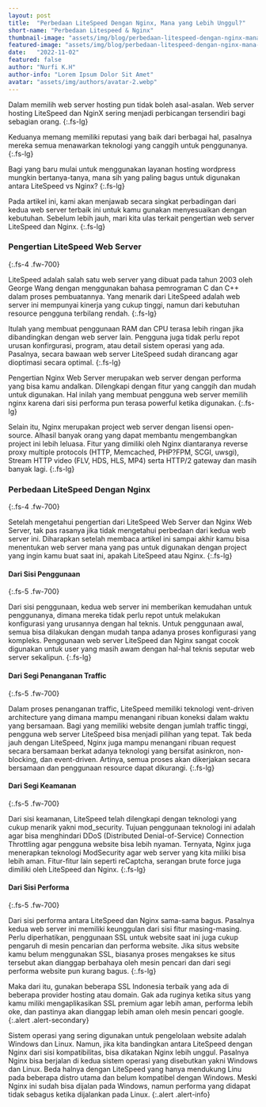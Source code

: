 ```yaml
---
layout: post
title:  "Perbedaan LiteSpeed Dengan Nginx, Mana yang Lebih Unggul?"
short-name: "Perbedaan Litespeed & Nginx"
thumbnail-image: "assets/img/blog/perbedaan-litespeed-dengan-nginx-mana-yang-lebih-unggul-thumbnail.webp"
featured-image: "assets/img/blog/perbedaan-litespeed-dengan-nginx-mana-yang-lebih-unggul.webp"
date:   "2022-11-02"
featured: false
author: "Nurfi K.H"
author-info: "Lorem Ipsum Dolor Sit Amet"
avatar: "assets/img/authors/avatar-2.webp"
---
```


Dalam memilih web server hosting pun tidak boleh asal-asalan. Web server hosting LiteSpeed dan NginX sering menjadi perbicangan tersendiri bagi sebagian orang.
{:.fs-lg}

Keduanya memang memiliki reputasi yang baik dari berbagai hal, pasalnya mereka semua menawarkan teknologi yang canggih untuk penggunanya.
{:.fs-lg}

Bagi yang baru mulai untuk menggunakan layanan hosting wordpress mungkin bertanya-tanya, mana sih yang paling bagus untuk digunakan antara LiteSpeed vs Nginx?
{:.fs-lg}

Pada artikel ini, kami akan menjawab secara singkat perbadingan dari kedua web server terbaik ini untuk kamu gunakan menyesuaikan dengan kebutuhan. Sebelum lebih jauh, mari kita ulas terkait pengertian web server LiteSpeed dan Nginx.
{:.fs-lg}

### Pengertian LiteSpeed Web Server
{:.fs-4 .fw-700}

LiteSpeed adalah salah satu web server yang dibuat pada tahun 2003 oleh George Wang dengan menggunakan bahasa pemrograman C dan C++ dalam proses pembuatannya. Yang menarik dari LiteSpeed adalah web server ini mempunyai kinerja yang cukup tinggi, namun dari kebutuhan resource pengguna terbilang rendah.
{:.fs-lg}

Itulah yang membuat penggunaan RAM dan CPU terasa lebih ringan jika dibandingkan dengan web server lain. Pengguna juga tidak perlu repot urusan konfirgurasi, program, atau detail sistem operasi yang ada. Pasalnya, secara bawaan web server LiteSpeed sudah dirancang agar dioptimasi secara optimal.
{:.fs-lg}

Pengertian Nginx Web Server merupakan web server dengan performa yang bisa kamu andalkan. Dilengkapi dengan fitur yang canggih dan mudah untuk digunakan. Hal inilah yang membuat pengguna web server memilih nginx karena dari sisi performa pun terasa powerful ketika digunakan.
{:.fs-lg}

Selain itu, Nginx merupakan project web server dengan lisensi open-source. Alhasil banyak orang yang dapat membantu mengembangkan project ini lebih leluasa. Fitur yang dimiliki oleh Nginx diantaranya reverse proxy multiple protocols (HTTP, Memcached, PHP?FPM, SCGI, uwsgi), Stream HTTP video (FLV, HDS, HLS, MP4) serta HTTP/2 gateway dan masih banyak lagi.
{:.fs-lg}

### Perbedaan LiteSpeed Dengan Nginx
{:.fs-4 .fw-700}

Setelah mengetahui pengertian dari LiteSpeed Web Server dan Nginx Web Server, tak pas rasanya jika tidak mengetahui perbedaan dari kedua web server ini. Diharapkan setelah membaca artikel ini sampai akhir kamu bisa menentukan web server mana yang pas untuk digunakan dengan project yang ingin kamu buat saat ini, apakah LiteSpeed atau Nginx.
{:.fs-lg}

#### Dari Sisi Penggunaan
{:.fs-5 .fw-700}

Dari sisi penggunaan, kedua web server ini memberikan kemudahan untuk penggunanya, dimana mereka tidak perlu repot untuk melakukan konfigurasi yang urusannya dengan hal teknis. Untuk penggunaan awal, semua bisa dilakukan dengan mudah tanpa adanya proses konfigurasi yang kompleks. Penggunaan web server LiteSpeed dan Nginx sangat cocok digunakan untuk user yang masih awam dengan hal-hal teknis seputar web server sekalipun.
{:.fs-lg}

#### Dari Segi Penanganan Traffic
{:.fs-5 .fw-700}

Dalam proses penanganan traffic, LiteSpeed memiliki teknologi vent-driven architecture yang dimana mampu menangani ribuan koneksi dalam waktu yang bersamaan. Bagi yang memiliki website dengan jumlah traffic tinggi, pengguna web server LiteSpeed bisa menjadi pilihan yang tepat. Tak beda jauh dengan LiteSpeed, Nginx juga mampu menangani ribuan request secara bersamaan berkat adanya teknologi yang bersifat asinkron, non-blocking, dan event-driven. Artinya, semua proses akan dikerjakan secara bersamaan dan penggunaan resource dapat dikurangi.
{:.fs-lg}

#### Dari Segi Keamanan
{:.fs-5 .fw-700}

Dari sisi keamanan, LiteSpeed telah dilengkapi dengan teknologi yang cukup menarik yakni mod_security. Tujuan penggunaan teknologi ini adalah agar bisa menghindari DDoS (Distributed Denial-of-Service) Connection Throttling agar pengguna website bisa lebih nyaman. Ternyata, Nginx juga menerapkan teknologi ModSecurity agar web server yang kita miliki bisa lebih aman. Fitur-fitur lain seperti reCaptcha, serangan brute force juga dimiliki oleh LiteSpeed dan Nginx.
{:.fs-lg}

#### Dari Sisi Performa
{:.fs-5 .fw-700}

Dari sisi performa antara LiteSpeed dan Nginx sama-sama bagus. Pasalnya kedua web server ini memiliki keunggulan dari sisi fitur masing-masing. Perlu diperhatikan, penggunaan SSL untuk website saat ini juga cukup pengaruh di mesin pencarian dan performa website. Jika situs website kamu belum menggunakan SSL, biasanya proses mengakses ke situs tersebut akan dianggap berbahaya oleh mesin pencari dan dari segi performa website pun kurang bagus.
{:.fs-lg}

Maka dari itu, gunakan beberapa SSL Indonesia terbaik yang ada di beberapa provider hosting atau domain. Gak ada ruginya ketika situs yang kamu miliki mengaplikasikan SSL premium agar lebih aman, performa lebih oke, dan pastinya akan dianggap lebih aman oleh mesin pencari google.
{:.alert .alert-secondary}

Sistem operasi yang sering digunakan untuk pengelolaan website adalah Windows dan Linux. Namun, jika kita bandingkan antara LiteSpeed dengan Nginx dari sisi kompatibilitas, bisa dikatakan Nginx lebih unggul. Pasalnya Nginx bisa berjalan di kedua sistem operasi yang disebutkan yakni Windows dan Linux. Beda halnya dengan LiteSpeed yang hanya mendukung Linu pada beberapa distro utama dan belum kompatibel dengan Windows. Meski Nginx ini sudah bisa dijalan pada Windows, namun performa yang didapat tidak sebagus ketika dijalankan pada Linux.
{:.alert .alert-info}